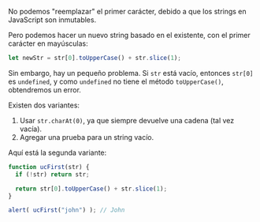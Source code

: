 No podemos "reemplazar" el primer carácter, debido a que los strings en JavaScript son inmutables.

Pero podemos hacer un nuevo string basado en el existente, con el primer carácter en mayúsculas:

```js
let newStr = str[0].toUpperCase() + str.slice(1);
```

Sin embargo, hay un pequeño problema. Si `str` está vacío, entonces `str[0]` es `undefined`, y como  `undefined` no tiene  el método `toUpperCase()`, obtendremos un error.

Existen dos variantes:

1. Usar `str.charAt(0)`, ya que siempre devuelve una cadena (tal vez vacía).
2. Agregar una prueba para un string vacío.

Aquí está la segunda variante:

```js run demo
function ucFirst(str) {
  if (!str) return str;

  return str[0].toUpperCase() + str.slice(1);
}

alert( ucFirst("john") ); // John
```
